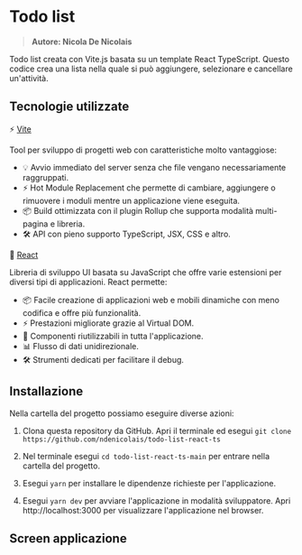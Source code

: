 # Todo list

> <b>Autore: Nicola De Nicolais</b>

Todo list creata con Vite.js basata su un template React TypeScript. Questo codice crea una lista nella quale si può aggiungere, selezionare e cancellare un'attività.

## Tecnologie utilizzate
⚡ [Vite](https://vitejs.dev)

Tool per sviluppo di progetti web con caratteristiche molto vantaggiose:
- 💡 Avvio immediato del server senza che file vengano necessariamente raggruppati.
- ⚡️ Hot Module Replacement che permette di cambiare, aggiungere o rimuovere i moduli mentre un applicazione viene eseguita.
- 📦 Build ottimizzata con il plugin Rollup che supporta modalità multi-pagina e libreria.
- 🛠️ API con pieno supporto TypeScript, JSX, CSS e altro.

💠 [React](https://reactjs.org/)

Libreria di sviluppo UI basata su JavaScript che offre varie estensioni per diversi tipi di applicazioni. React permette:
- 📦 Facile creazione di applicazioni web e mobili dinamiche con meno codifica e offre più funzionalità.
- ⚡️ Prestazioni migliorate grazie al Virtual DOM.
- 🔩 Componenti riutilizzabili  in tutta l'applicazione.
- 📊 Flusso di dati unidirezionale.
- 🛠️ Strumenti dedicati per facilitare il debug.
## Installazione
Nella cartella del progetto possiamo eseguire diverse azioni:

1) Clona questa repository da GitHub. Apri il terminale ed esegui `git clone https://github.com/ndenicolais/todo-list-react-ts`

2) Nel terminale esegui    `cd todo-list-react-ts-main` per entrare nella cartella del progetto.

3) Esegui `yarn` per installare le dipendenze richieste per l'applicazione.

4) Esegui `yarn dev` per avviare l'applicazione in modalità sviluppatore.
Apri http://localhost:3000 per visualizzare l'applicazione nel browser.

## Screen  applicazione
<img src=''>